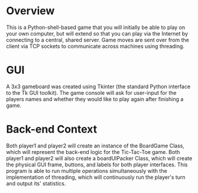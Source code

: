 # Overview
This is a Python-shell-based game that you will initially be able to play on your own computer, but will extend so that you can play via the Internet by connecting to a central, shared server. 
Game moves are sent over from the client via TCP sockets to communicate across machines using threading.

# GUI
A 3x3 gameboard was created using Tkinter (the standard Python interface to the Tk GUI toolkit).
The game console will ask for user-input for the players names and whether they would like to play again after finishing a game.

# Back-end Context
Both player1 and player2 will create an instance of the BoardGame Class, which will represent the back-end logic for the Tic-Tac-Toe game. 
Both player1 and player2 will also create a boardUIPacker Class, which will create the physical GUI frame, buttons, and labels for both player interfaces.
This program is able to run multiple operations simultaneously with the implementation of threading, which will continuously run the player's turn and output its' statistics.
